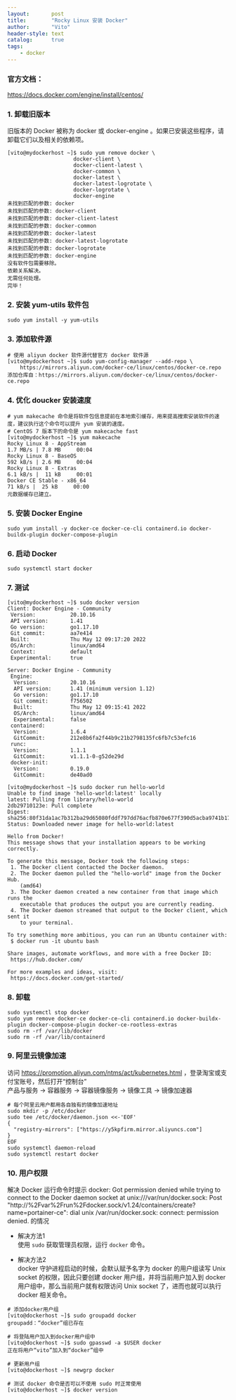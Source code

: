 ```yaml
---
layout:       post
title:        "Rocky Linux 安装 Docker"
author:       "Vito"
header-style: text
catalog:      true
tags:
    - docker
---
```


### 官方文档：
<https://docs.docker.com/engine/install/centos/>

### 1. 卸载旧版本
旧版本的 Docker 被称为 docker 或 docker-engine 。如果已安装这些程序，请卸载它们以及相关的依赖项。
```shell
[vito@mydockerhost ~]$ sudo yum remove docker \
                     docker-client \
                     docker-client-latest \
                     docker-common \
                     docker-latest \
                     docker-latest-logrotate \
                     docker-logrotate \
                     docker-engine
未找到匹配的参数: docker
未找到匹配的参数: docker-client
未找到匹配的参数: docker-client-latest
未找到匹配的参数: docker-common
未找到匹配的参数: docker-latest
未找到匹配的参数: docker-latest-logrotate
未找到匹配的参数: docker-logrotate
未找到匹配的参数: docker-engine
没有软件包需要移除。
依赖关系解决。
无需任何处理。
完毕！
```

### 2. 安装 yum-utils 软件包
```shell
sudo yum install -y yum-utils
```

### 3. 添加软件源
```shell
# 使用 aliyun docker 软件源代替官方 docker 软件源
[vito@mydockerhost ~]$ sudo yum-config-manager --add-repo \
    https://mirrors.aliyun.com/docker-ce/linux/centos/docker-ce.repo
添加仓库自：https://mirrors.aliyun.com/docker-ce/linux/centos/docker-ce.repo
```
### 4. 优化 doucker 安装速度
```shell
# yum makecache 命令是将软件包信息提前在本地索引缓存，用来提高搜索安装软件的速度，建议执行这个命令可以提升 yum 安装的速度。
# CentOS 7 版本下的命令是 yum makecache fast
[vito@mydockerhost ~]$ yum makecache
Rocky Linux 8 - AppStream                                                                                                                                                                                                                                                                                                        1.7 MB/s | 7.8 MB     00:04    
Rocky Linux 8 - BaseOS                                                                                                                                                                                                                                                                                                           592 kB/s | 2.6 MB     00:04    
Rocky Linux 8 - Extras                                                                                                                                                                                                                                                                                                           6.1 kB/s |  11 kB     00:01    
Docker CE Stable - x86_64                                                                                                                                                                                                                                                                                                         71 kB/s |  25 kB     00:00    
元数据缓存已建立。
```

### 5. 安装 Docker Engine
```shell
sudo yum install -y docker-ce docker-ce-cli containerd.io docker-buildx-plugin docker-compose-plugin
```

### 6. 启动 Docker
```shell
sudo systemctl start docker
```

### 7. 测试
```shell
[vito@mydockerhost ~]$ sudo docker version
Client: Docker Engine - Community
 Version:           20.10.16
 API version:       1.41
 Go version:        go1.17.10
 Git commit:        aa7e414
 Built:             Thu May 12 09:17:20 2022
 OS/Arch:           linux/amd64
 Context:           default
 Experimental:      true

Server: Docker Engine - Community
 Engine:
  Version:          20.10.16
  API version:      1.41 (minimum version 1.12)
  Go version:       go1.17.10
  Git commit:       f756502
  Built:            Thu May 12 09:15:41 2022
  OS/Arch:          linux/amd64
  Experimental:     false
 containerd:
  Version:          1.6.4
  GitCommit:        212e8b6fa2f44b9c21b2798135fc6fb7c53efc16
 runc:
  Version:          1.1.1
  GitCommit:        v1.1.1-0-g52de29d
 docker-init:
  Version:          0.19.0
  GitCommit:        de40ad0

[vito@mydockerhost ~]$ sudo docker run hello-world
Unable to find image 'hello-world:latest' locally
latest: Pulling from library/hello-world
2db29710123e: Pull complete 
Digest: sha256:80f31da1ac7b312ba29d65080fddf797dd76acfb870e677f390d5acba9741b17
Status: Downloaded newer image for hello-world:latest

Hello from Docker!
This message shows that your installation appears to be working correctly.

To generate this message, Docker took the following steps:
 1. The Docker client contacted the Docker daemon.
 2. The Docker daemon pulled the "hello-world" image from the Docker Hub.
    (amd64)
 3. The Docker daemon created a new container from that image which runs the
    executable that produces the output you are currently reading.
 4. The Docker daemon streamed that output to the Docker client, which sent it
    to your terminal.

To try something more ambitious, you can run an Ubuntu container with:
 $ docker run -it ubuntu bash

Share images, automate workflows, and more with a free Docker ID:
 https://hub.docker.com/

For more examples and ideas, visit:
 https://docs.docker.com/get-started/
```

### 8. 卸载
```shell
sudo systemctl stop docker
sudo yum remove docker-ce docker-ce-cli containerd.io docker-buildx-plugin docker-compose-plugin docker-ce-rootless-extras
sudo rm -rf /var/lib/docker
sudo rm -rf /var/lib/containerd
```

### 9. 阿里云镜像加速
访问 https://promotion.aliyun.com/ntms/act/kubernetes.html ，登录淘宝或支付宝账号，然后打开“控制台”  
产品与服务 -> 容器服务 -> 容器镜像服务 -> 镜像工具 -> 镜像加速器
```shell
# 每个阿里云用户都用各自独有的镜像加速地址
sudo mkdir -p /etc/docker
sudo tee /etc/docker/daemon.json <<-'EOF'
{
  "registry-mirrors": ["https://y5kpfirm.mirror.aliyuncs.com"]
}
EOF
sudo systemctl daemon-reload
sudo systemctl restart docker
```


### 10. 用户权限
解决 Docker 运行命令时提示 docker: Got permission denied while trying to connect to the Docker daemon socket at unix:///var/run/docker.sock: Post "http://%2Fvar%2Frun%2Fdocker.sock/v1.24/containers/create?name=portainer-ce": dial unix /var/run/docker.sock: connect: permission denied. 的情况

* 解决方法1  
使用 `sudo` 获取管理员权限，运行 `docker` 命令。

* 解决方法2  
docker 守护进程启动的时候，会默认赋予名字为 docker 的用户组读写 Unix socket 的权限，因此只要创建 docker 用户组，并将当前用户加入到 docker 用户组中，那么当前用户就有权限访问 Unix socket 了，进而也就可以执行 docker 相关命令。

```Shell
# 添加docker用户组
[vito@dockerhost ~]$ sudo groupadd docker
groupadd：“docker”组已存在

# 将登陆用户加入到docker用户组中
[vito@dockerhost ~]$ sudo gpasswd -a $USER docker
正在将用户“vito”加入到“docker”组中

# 更新用户组
[vito@dockerhost ~]$ newgrp docker

# 测试 docker 命令是否可以不使用 sudo 时正常使用
[vito@dockerhost ~]$ docker version
```
